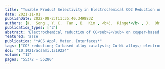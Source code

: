 ```yaml
---
title: "Tunable Product Selectivity in Electrochemical CO2 Reduction on Well-Mixed Ni-Cu Alloys"
date: 2021-11-01
publishDate: 2022-08-27T11:35:40.349883Z
authors: [H.  Song , Y. C.  Tan , B.  Kim , <b>S.  Ringe*</b> , J.  Oh* ]
publication_types: ["2"]
abstract: "Electrochemical reduction of CO<sub>2</sub> on copper-based catalysts has become a promising strategy to mitigate greenhouse gas emissions and gain valuable chemicals and fuels. Unfortunately, however, the generally low product selectivity of the process decreases the industrial competitiveness compared to the established large-scale chemical processes. Here, we present random solid solution Cu<sub>1-x</sub>Nix alloy catalysts that, due to their full miscibility, enable a systematic modulation of adsorption energies. In particular, we find that these catalysts lead to an increase of hydrogen evolution with the Ni content, which correlates with a significant increase of the selectivity for methane formation relative to C<sub>2</sub> products such as ethylene and ethanol. From experimental and theoretical insights, we find the increased hydrogen atom coverage to facilitate Langmuir-Hinshelwood-like hydrogenation of surface intermediates, giving an impressive almost 2 orders of magnitude increase in the CH<sub>4</sub> to C<sub>2</sub>H<sub>4</sub> + C<sub>2</sub>H<sub>5</sub>OH selectivity on Cu<sub>0.87</sub>Ni<sub>0.13</sub> at -300 mA cm<sup>-2</sup>. This study provides important insights and design concepts for the tunability of product selectivity for electrochemical CO<sub>2</sub> reduction that will help to pave the way toward industrially competitive electrocatalyst materials."
featured: false
publication: "*ACS Appl. Mater. Interfaces*"
tags: ["CO2 reduction; Cu-based alloy catalysts; Cu−Ni alloys; electrochemistry; product selectivity control"]
doi: "10.1021/acsami.1c19224"
volume: "13"
pages: "55272 - 55280"
---
```


